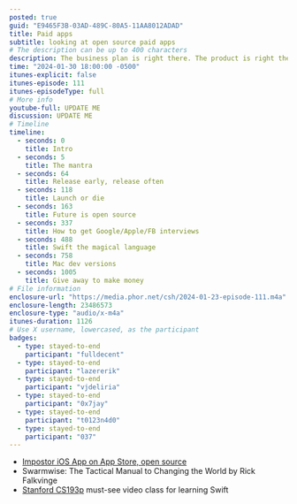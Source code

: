 ```yaml
---
posted: true
guid: "E9465F3B-03AD-489C-80A5-11AA8012ADAD"
title: Paid apps
subtitle: looking at open source paid apps
# The description can be up to 400 characters
description: The business plan is right there. The product is right there. It's fast track to learning and making your own product.
time: "2024-01-30 18:00:00 -0500"
itunes-explicit: false
itunes-episode: 111
itunes-episodeType: full
# More info
youtube-full: UPDATE ME
discussion: UPDATE ME
# Timeline
timeline:
  - seconds: 0
    title: Intro
  - seconds: 5
    title: The mantra
  - seconds: 64
    title: Release early, release often
  - seconds: 118
    title: Launch or die
  - seconds: 163
    title: Future is open source
  - seconds: 337
    title: How to get Google/Apple/FB interviews
  - seconds: 488
    title: Swift the magical language
  - seconds: 758
    title: Mac dev versions
  - seconds: 1005
    title: Give away to make money
# File information
enclosure-url: "https://media.phor.net/csh/2024-01-23-episode-111.m4a"
enclosure-length: 23486573
enclosure-type: "audio/x-m4a"
itunes-duration: 1126
# Use X username, lowercased, as the participant
badges:
  - type: stayed-to-end
    participant: "fulldecent"
  - type: stayed-to-end
    participant: "lazererik"
  - type: stayed-to-end
    participant: "vjdeliria"
  - type: stayed-to-end
    participant: "0x7jay"
  - type: stayed-to-end
    participant: "t0123n4d0"
  - type: stayed-to-end
    participant: "037"
---
```


- [Impostor iOS App on App Store, open source](https://github.com/fulldecent/impostor/)
- Swarmwise: The Tactical Manual to Changing the World by Rick Falkvinge
- [Stanford CS193p](https://cs193p.sites.stanford.edu/) must-see video class for learning Swift 

<!--end of quick notes-->

